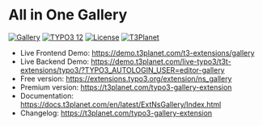 # All in One Gallery

  [![Gallery](https://img.shields.io/badge/stable-v12.1.0-green?style=flat-square)](https://github.com/nitsan-technologies/ns_gallery/tree/12.1.0) [![TYPO3 12](https://img.shields.io/badge/TYPO3-12-orange.svg?style=flat-square)](https://get.typo3.org/version/12) [![License](https://img.shields.io/badge/license-GPL--3.0-orange?style=flat-square)](https://www.gnu.org/licenses/gpl-3.0.en.html) [![T3Planet](https://img.shields.io/badge/T3Planet-Gallery-50b99a?style=flat-square)](https://t3planet.com/typo3-gallery-extension)

- Live Frontend Demo: https://demo.t3planet.com/t3-extensions/gallery
- Live Backend Demo: https://demo.t3planet.com/live-typo3/t3t-extensions/typo3/?TYPO3_AUTOLOGIN_USER=editor-gallery
- Free version: https://extensions.typo3.org/extension/ns_gallery
- Premium version: https://t3planet.com/typo3-gallery-extension
- Documentation: https://docs.t3planet.com/en/latest/ExtNsGallery/Index.html
- Changelog: https://t3planet.com/typo3-gallery-extension

